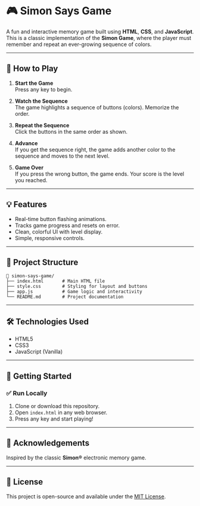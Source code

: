 # 🎮 Simon Says Game

A fun and interactive memory game built using **HTML**, **CSS**, and **JavaScript**. This is a classic implementation of the **Simon Game**, where the player must remember and repeat an ever-growing sequence of colors.

---

## 🧠 How to Play

1. **Start the Game**  
   Press any key to begin.

2. **Watch the Sequence**  
   The game highlights a sequence of buttons (colors). Memorize the order.

3. **Repeat the Sequence**  
   Click the buttons in the same order as shown.

4. **Advance**  
   If you get the sequence right, the game adds another color to the sequence and moves to the next level.

5. **Game Over**  
   If you press the wrong button, the game ends. Your score is the level you reached.

---

## 💡 Features

- Real-time button flashing animations.
- Tracks game progress and resets on error.
- Clean, colorful UI with level display.
- Simple, responsive controls.

---

## 📁 Project Structure

```
📁 simon-says-game/
├── index.html       # Main HTML file
├── style.css        # Styling for layout and buttons
├── app.js           # Game logic and interactivity
└── README.md        # Project documentation
```

---

## 🛠️ Technologies Used

- HTML5
- CSS3
- JavaScript (Vanilla)

---

## 🚀 Getting Started

### ✅ Run Locally

1. Clone or download this repository.
2. Open `index.html` in any web browser.
3. Press any key and start playing!

---

## 🙌 Acknowledgements

Inspired by the classic **Simon®** electronic memory game.

---

## 📜 License

This project is open-source and available under the [MIT License](LICENSE).

